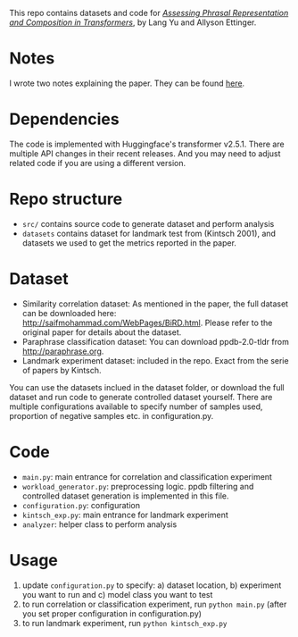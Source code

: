 This repo contains datasets and code for [*Assessing Phrasal Representation and Composition in Transformers*](https://arxiv.org/abs/2010.03763), by Lang Yu and Allyson Ettinger.

# Notes
I wrote two notes explaining the paper. They can be found [here](https://timur-yu.medium.com/analyzing-contextualized-embeddings-in-bert-and-other-transformer-models-214377e74a17).
# Dependencies
The code is implemented with Huggingface's transformer v2.5.1. There are multiple API changes in their recent releases. And you may need to adjust related code if you are using a different version.
# Repo structure
- `src/` contains source code to generate dataset and perform analysis
- `datasets` contains dataset for landmark test from (Kintsch 2001), and datasets we used to get the metrics reported in the paper.
# Dataset
- Similarity correlation dataset: As mentioned in the paper, the full dataset can be downloaded here: http://saifmohammad.com/WebPages/BiRD.html. Please refer to the original paper for details about the dataset.
- Paraphrase classification dataset: You can download ppdb-2.0-tldr from http://paraphrase.org.
- Landmark experiment dataset: included in the repo. Exact from the serie of papers by Kintsch.

You can use the datasets inclued in the dataset folder, or download the full dataset and run code to generate controlled dataset yourself. There are multiple configurations available to specify number of samples used, proportion of negative samples etc. in configuration.py.
# Code
- `main.py`: main entrance for correlation and classification experiment
- `workload_generator.py`: preprocessing logic. ppdb filtering and controlled dataset generation is implemented in this file.
- `configuration.py`: configuration
- `kintsch_exp.py`: main entrance for landmark experiment
- `analyzer`: helper class to perform analysis
# Usage
1. update `configuration.py` to specify: a) dataset location, b) experiment you want to run and c) model class you want to test
2. to run correlation or classification experiment, run `python main.py` (after you set proper configuration in configuration.py)
3. to run landmark experiment, run `python kintsch_exp.py`